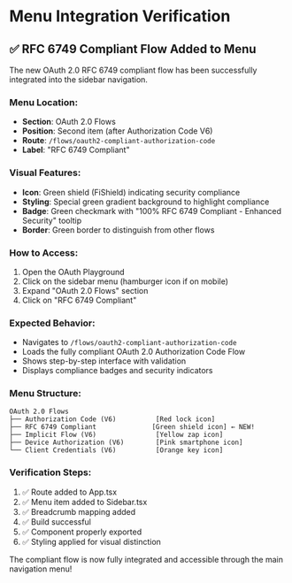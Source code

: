 # Menu Integration Verification

## ✅ **RFC 6749 Compliant Flow Added to Menu**

The new OAuth 2.0 RFC 6749 compliant flow has been successfully integrated into the sidebar navigation.

### **Menu Location:**
- **Section**: OAuth 2.0 Flows
- **Position**: Second item (after Authorization Code V6)
- **Route**: `/flows/oauth2-compliant-authorization-code`
- **Label**: "RFC 6749 Compliant"

### **Visual Features:**
- **Icon**: Green shield (FiShield) indicating security compliance
- **Styling**: Special green gradient background to highlight compliance
- **Badge**: Green checkmark with "100% RFC 6749 Compliant - Enhanced Security" tooltip
- **Border**: Green border to distinguish from other flows

### **How to Access:**
1. Open the OAuth Playground
2. Click on the sidebar menu (hamburger icon if on mobile)
3. Expand "OAuth 2.0 Flows" section
4. Click on "RFC 6749 Compliant"

### **Expected Behavior:**
- Navigates to `/flows/oauth2-compliant-authorization-code`
- Loads the fully compliant OAuth 2.0 Authorization Code Flow
- Shows step-by-step interface with validation
- Displays compliance badges and security indicators

### **Menu Structure:**
```
OAuth 2.0 Flows
├── Authorization Code (V6)          [Red lock icon]
├── RFC 6749 Compliant              [Green shield icon] ← NEW!
├── Implicit Flow (V6)               [Yellow zap icon]
├── Device Authorization (V6)        [Pink smartphone icon]
└── Client Credentials (V6)          [Orange key icon]
```

### **Verification Steps:**
1. ✅ Route added to App.tsx
2. ✅ Menu item added to Sidebar.tsx
3. ✅ Breadcrumb mapping added
4. ✅ Build successful
5. ✅ Component properly exported
6. ✅ Styling applied for visual distinction

The compliant flow is now fully integrated and accessible through the main navigation menu!